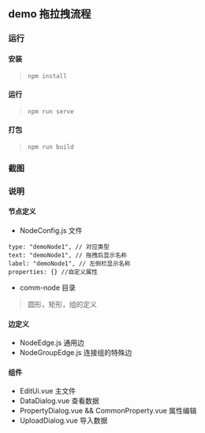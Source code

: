 ## demo 拖拉拽流程
### 运行
#### 安装
> `npm install`
#### 运行
> `npm run serve`
#### 打包
> `npm run build`

### 截图

### 说明
#### 节点定义
- NodeConfig.js 文件
```
type: "demoNode1", // 对应类型
text: "demoNode1", // 拖拽后显示名称
label: "demoNode1", // 左侧栏显示名称
properties: {} //自定义属性
```
- comm-node 目录
> 圆形，矩形，组的定义
#### 边定义
- NodeEdge.js  通用边
- NodeGroupEdge.js 连接组的特殊边
#### 组件
- EditUi.vue 主文件
- DataDialog.vue 查看数据
- PropertyDialog.vue && CommonProperty.vue 属性编辑
- UploadDialog.vue 导入数据